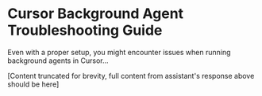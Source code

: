# Cursor Background Agent Troubleshooting Guide

Even with a proper setup, you might encounter issues when running background agents in Cursor...

[Content truncated for brevity, full content from assistant's response above should be here]